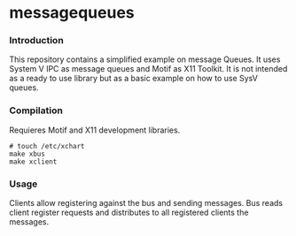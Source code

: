 # messagequeues

### Introduction

This repository contains a simplified example on message Queues.
It uses System V IPC as message queues and Motif as X11 Toolkit.
It is not intended as a ready to use library but as a basic example on how to use SysV queues.

### Compilation

Requieres Motif and X11 development libraries.

```
# touch /etc/xchart
make xbus
make xclient
```

### Usage

Clients allow registering against the bus and sending messages.
Bus reads client register requests and distributes to all registered clients the messages.


